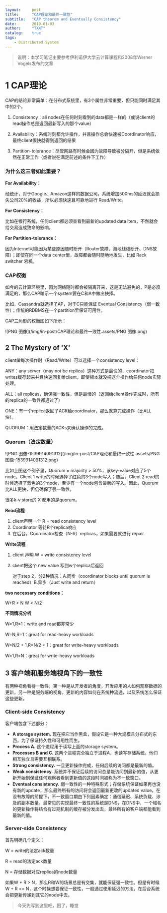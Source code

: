 ```yaml
---
layout:     post
title:      "CAP理论和最终一致性"
subtitle:   "CAP theorem and Eventually Consistency"
date:       2019-01-03
author:     "TXXT"
catalog:    true
tags:
    - Distributed System
---
```


>说明：本学习笔记主要参考伊利诺伊大学云计算课程和2008年Werner Vogels发布的文章

# 1 CAP理论

CAP的结论非常简单：在分布式系统里，有3个属性非常重要，但只能同时满足其中的2个。

1. Consistency：all nodes在任何时刻看到的data都是一样的（或说client的read操作总是返回最新写入的那个value）

2. Availability：系统时刻都允许操作，并且操作总会快速被Coordinator响应，最终client很快就得到返回的结果
3. Partition-tolerance：尽管网路有时候会因为故障导致被分隔开，但是系统依然在正常工作（或者说在满足前述的条件下工作）



### 为什么这三者如此重要？

**For Availability：**

经统计，对于Google、Amazon这样的数据公司，系统增加500ms的延迟就会损失公司20%的收益，所以必须快速且可靠地进行 Read/Write。

**For Consistency：**

比如在银行系统，任何client都必须查看到最新的updated data item，不然就会给交易造成致命的影响。

**For Partition-tolerance：**

因为Internet可能因为某些原因随时断开（Router故障、海地线缆断开、DNS故障）；即使在同一个data center里，故障都会随时随地地发生，比如 Rack switcher 宕机。



### CAP权衡

如今的云计算环境里，因为网络随时都会被隔离开来，这是无法避免的，P是必须满足的，那么CAP暗示一个system要在C和A中做出抉择。

比如，Cassandra就选择了AP，对于C只能保证 Eventual Consistency（弱一致性）；传统的RDBMS在一个partition里保证可用性。

CAP三角形的权衡图如下所示：

![PNG 图像](/img/in-post/CAP理论和最终一致性.assets/PNG 图像.png)

## 2 The Mystery of 'X'

client做每次操作时（Read/Write）可以选择一个consistency level：

ANY：any server（may not be replica）这种方式是最快的，coordinator把writes缓存起来并且快速回复给client，即使根本就没把这个操作给任何node实际处理。

ALL：all replicas，确保强一致性，但是最慢的（返回给client操作完成时，所有的replica的一致性都通过了）

ONE：有一个replica返回了ACK给coordinator，那么就算完成操作（比ALL快）。

QUORUM：用法定数量的ACKs来确认操作的完成。

### Quorum（法定数量）

![PNG 图像-1539914091312](/img/in-post/CAP理论和最终一致性.assets/PNG 图像-1539914091312.png)

比如上图这个例子里，Quorum = majority > 50%，该key-value对应了5个node。Client 1 write的时候选择了红色的3个node写入；随后，Client 2 read的时候选择了蓝色的3个node，至少有一个node包含最新的写入。因此，Quorum比ALL更快，但仍确保了强一致性。

很多k-v store的 X 都用的是quorum。

**Read流程**

1. client声明一个 R = read consistency level
2. Coordinator 等待R个replica响应
3. 在后台，Coordinator检查（N-R）replicas，如果需要就进行 repair

**Write流程**

1. client 声明 W = write consistency level

2. client把这个 new value 写到w个replica后返回

   对于step 2，分2种情况：A.同步（coordinator blocks until quorum is reached）B.异步（Just write and return）

**two necessary conditions：**

W+R > N		W > N/2

**不同情况分析**

W=1,R=1：write and read都非常少

W=N,R=1：great for read-heavy workloads

W=N/2 + 1,R=N/2 + 1：great for write-heavy workloads

W=1,R=N：great for write-heavy workloads



## 3 客户端和服务端视角下的一致性

有两种视角看待一致性，第一种是从开发者的角度，开发应用的人如何观察数据的更新，另一种是服务端的视角，更新的内容如何在系统种流通，以及系统怎么保证这些更新。

### Client-side Consistency

客户端包含下述部分：

* **A storage system.** 现在把它当作黑盒，假设它是一种大规模且分布式的东西，为了保证持久性和可用性而生。
* **Process A.** 这个进程用于读写上面的storage system。
* **Processes B and C.** 这两个进程完全独立于进程A，也读写存储系统。他们相互独立且需要互相联系。
* **Strong consistency.** 一旦更新操作完成，任何后续的访问都是最新的值。
* **Weak consistency.** 系统并不保证后续的访问总是能访问到最新的值，从更新开始到保证任何观察者看到更新值的这段时间被称为不一致窗口。
* **Eventual consistency.** 弱一致性的一种特殊形式；存储系统保证如果再也没有新的update，那么最终所有的访问将会返回最新更改的updated value。在没有故障的前提下，不一致窗口期由下列因素确定：通信延迟、系统负载、涉及的副本数量。最常见的实现最终一致性的系统是DNS，在DNS中，一个域名的更新操作将结合有过期机制的缓存被分发出去，最终所有的客户端都能看到最新的值。

### Server-side Consistency

首先明确几个定义：

W = write的法定ack数量

R = read的法定ack数量

N = 存储数据对应replica的node数量

如果W + R > N，那么R和W的场景总是有交集，就能保证强一致性。但是有时候 W + R <= N，这个时候想要保证一致性，一般通过使用延迟的方法，在后台系统会把更新传递到其它的node中去。



> 今天先写到这里吧，困了，睡觉